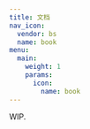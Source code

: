 ```yaml
---
title: 文档
nav_icon:
  vendor: bs
  name: book
menu:
  main:
    weight: 1
    params:
      icon:
        name: book
---
```


WIP.
